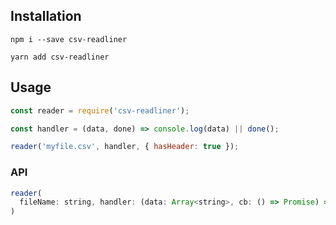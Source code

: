 ## Installation

```shell
npm i --save csv-readliner
```

```shell
yarn add csv-readliner
```

## Usage

```javascript
const reader = require('csv-readliner');

const handler = (data, done) => console.log(data) || done();

reader('myfile.csv', handler, { hasHeader: true });
```

### API

```javascript
reader(
  fileName: string, handler: (data: Array<string>, cb: () => Promise) => void, { delimiter = ',', hasHeader = false , operationLimit = 1e4 }
)
```
